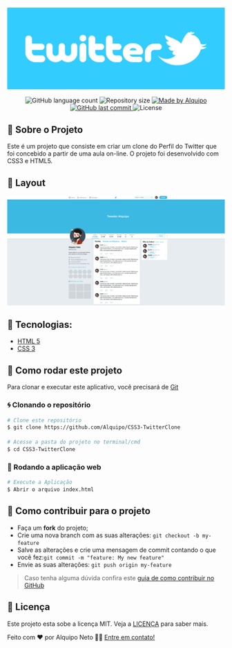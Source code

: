 <p align="center">

<img alt="GoStack" src=".github/twitter-banner.png" />
</p>

<p align="center">
    
<img alt="GitHub language count" src="https://img.shields.io/github/languages/count/Alquipo/CSS3-TwitterClone">

<img alt="Repository size" src="https://img.shields.io/github/repo-size/Alquipo/CSS3-TwitterClone">

<a href="https://www.linkedin.com/in/alquiponeto/">
    <img alt="Made by Alquipo" src="https://img.shields.io/badge/made%20by-AlquipoNeto-blue">
</a>

<a href="https://github.com/Alquipo/CSS3-TwitterClone/commits/master">
    <img alt="GitHub last commit" src="https://img.shields.io/github/last-commit/Alquipo/CSS3-TwitterClone?color=blue">
</a>

<img alt="License" src="https://img.shields.io/badge/license-MIT-brightgreen?color=blue">

</p>

## 🚀 Sobre o Projeto

Este é um projeto que consiste em criar um clone do Perfil do Twitter que foi concebido a partir de uma aula on-line. O projeto foi desenvolvido com CSS3 e HTML5.

## 🎨 Layout

<p align="center">

  <img  alt="Original" title="Twitter" src=".github/twitter.png"  />
</p>

## 🔨 Tecnologias:

- [HTML 5](https://html.spec.whatwg.org/multipage/)
- [CSS 3](https://www.w3.org/Style/CSS/Overview.en.html)

## 🚀 Como rodar este projeto

Para clonar e executar este aplicativo, você precisará de [Git](https://git-scm.com)

### 🌀 Clonando o repositório

```bash
# Clone este repositório
$ git clone https://github.com/Alquipo/CSS3-TwitterClone

# Acesse a pasta do projeto no terminal/cmd
$ cd CSS3-TwitterClone
```

### 🧭 Rodando a aplicação web

```bash
# Execute a Aplicação
$ Abrir o arquivo index.html


```

## 🤔 Como contribuir para o projeto

- Faça um **fork** do projeto;
- Crie uma nova branch com as suas alterações: `git checkout -b my-feature`
- Salve as alterações e crie uma mensagem de commit contando o que você fez:`git commit -m "feature: My new feature"`
- Envie as suas alterações: `git push origin my-feature`

> Caso tenha alguma dúvida confira este [guia de como contribuir no GitHub](https://github.com/firstcontributions/first-contributions)

## 📝 Licença

Este projeto esta sobe a licença MIT. Veja a [LICENÇA][license] para saber mais.

Feito com ❤️ por Alquipo Neto 👋🏽 [Entre em contato!](https://www.linkedin.com/in/alquiponeto/)

[reactjs]: https://reactjs.org/
[nodejs]: https://nodejs.org/en/
[rs]: https://rocketseat.com.br
[license]: https://opensource.org/licenses/MIT
[desafio2]: https://github.com/Alquipo/GoStack12-desafio-02
[typescript]: https://www.typescriptlang.org/
